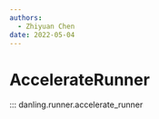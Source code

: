 ```yaml
---
authors:
  - Zhiyuan Chen
date: 2022-05-04
---
```


# AccelerateRunner

::: danling.runner.accelerate_runner

